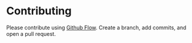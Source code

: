 # Contributing

Please contribute using [Github Flow](https://guides.github.com/introduction/flow/). Create a branch, add commits, and open a pull request.
